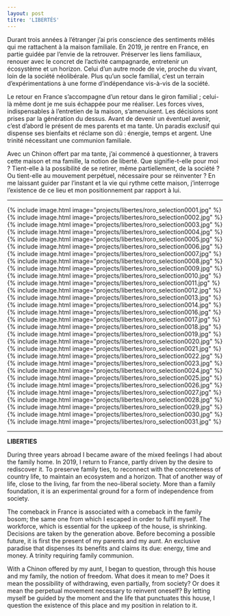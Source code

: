 ```yaml
---
layout: post
titre: 'LIBERTÉS'
---
```



Durant trois années à l’étranger j’ai pris conscience des sentiments mêlés qui me rattachent à la maison familiale. En 2019, je rentre en France, en partie guidée par l’envie de la retrouver. Préserver les liens familiaux, renouer avec le concret de l’activité campagnarde, entretenir un écosystème et un horizon. Celui d’un autre mode de vie, proche du vivant, loin de la société néolibérale. Plus qu’un socle familial, c’est un terrain d’expérimentations à une forme d’indépendance vis-à-vis de la société.

Le retour en France s’accompagne d’un retour dans le giron familial ; celui-là même dont je me suis échappée pour me réaliser. Les forces vives, indispensables à l’entretien de la maison, s’amenuisent. Les décisions sont prises par la génération du dessus. Avant de devenir un éventuel avenir, c’est d’abord le présent de mes parents et ma tante. Un paradis exclusif qui dispense ses bienfaits et réclame son dû : énergie, temps et argent. Une trinité nécessitant une communion familiale.

Avec un Chinon offert par ma tante, j’ai commencé à questionner, à travers cette maison et ma famille, la notion de liberté. Que signifie-t-elle pour moi ? Tient-elle à la possibilité de se retirer, même partiellement, de la société ? Ou tient-elle au mouvement perpétuel, nécessaire pour se réinventer ? En me laissant guider par l’instant et la vie qui rythme cette maison, j’interroge l’existence de ce lieu et mon positionnement par rapport à lui.


---
{% include image.html image="projects/libertes/roro_selection0001.jpg" %}
{% include image.html image="projects/libertes/roro_selection0002.jpg" %}
{% include image.html image="projects/libertes/roro_selection0003.jpg" %}
{% include image.html image="projects/libertes/roro_selection0004.jpg" %}
{% include image.html image="projects/libertes/roro_selection0005.jpg" %}
{% include image.html image="projects/libertes/roro_selection0006.jpg" %}
{% include image.html image="projects/libertes/roro_selection0007.jpg" %}
{% include image.html image="projects/libertes/roro_selection0008.jpg" %}
{% include image.html image="projects/libertes/roro_selection0009.jpg" %}
{% include image.html image="projects/libertes/roro_selection0010.jpg" %}
{% include image.html image="projects/libertes/roro_selection0011.jpg" %}
{% include image.html image="projects/libertes/roro_selection0012.jpg" %}
{% include image.html image="projects/libertes/roro_selection0013.jpg" %}
{% include image.html image="projects/libertes/roro_selection0014.jpg" %}
{% include image.html image="projects/libertes/roro_selection0016.jpg" %}
{% include image.html image="projects/libertes/roro_selection0017.jpg" %}
{% include image.html image="projects/libertes/roro_selection0018.jpg" %}
{% include image.html image="projects/libertes/roro_selection0019.jpg" %}
{% include image.html image="projects/libertes/roro_selection0020.jpg" %}
{% include image.html image="projects/libertes/roro_selection0021.jpg" %}
{% include image.html image="projects/libertes/roro_selection0022.jpg" %}
{% include image.html image="projects/libertes/roro_selection0023.jpg" %}
{% include image.html image="projects/libertes/roro_selection0024.jpg" %}
{% include image.html image="projects/libertes/roro_selection0025.jpg" %}
{% include image.html image="projects/libertes/roro_selection0026.jpg" %}
{% include image.html image="projects/libertes/roro_selection0027.jpg" %}
{% include image.html image="projects/libertes/roro_selection0028.jpg" %}
{% include image.html image="projects/libertes/roro_selection0029.jpg" %}
{% include image.html image="projects/libertes/roro_selection0030.jpg" %}
{% include image.html image="projects/libertes/roro_selection0031.jpg" %}

---

**LIBERTIES**

During three years abroad I became aware of the mixed feelings I had about the family home. In 2019, I return to France, partly driven by the desire to rediscover it. To preserve family ties, to reconnect with the concreteness of country life, to maintain an ecosystem and a horizon. That of another way of life, close to the living, far from the neo-liberal society. More than a family foundation, it is an experimental ground for a form of independence from society.

The comeback in France is associated with a comeback in the family bosom; the same one from which I escaped in order to fulfil myself. The workforce, which is essential for the upkeep of the house, is shrinking. Decisions are taken by the generation above. Before becoming a possible future, it is first the present of my parents and my aunt. An exclusive paradise that dispenses its benefits and claims its due: energy, time and money. A trinity requiring family communion.

With a Chinon offered by my aunt, I began to question, through this house and my family, the notion of freedom. What does it mean to me? Does it mean the possibility of withdrawing, even partially, from society? Or does it mean the perpetual movement necessary to reinvent oneself? By letting myself be guided by the moment and the life that punctuates this house, I question the existence of this place and my position in relation to it.

